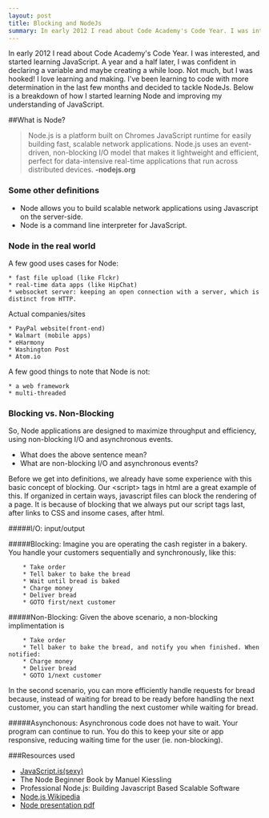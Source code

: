 ```yaml
---
layout: post
title: Blocking and NodeJs
summary: In early 2012 I read about Code Academy's Code Year. I was interested, and started learning JavaScript. A year and a half later, I was confident in declaring a variable and maybe creating a while loop. Not much, but I was hooked! I love learning and making. I've been learning to code with more determination in the last few months and decided to tackle NodeJs. 
---
```


In early 2012 I read about Code Academy's Code Year. I was interested, and started learning JavaScript. A year and a half later, I was confident in declaring a variable and maybe creating a while loop. Not much, but I was hooked! I love learning and making. I've been learning to code with more determination in the last few months and decided to tackle NodeJs. Below is a breakdown of how I started learning Node and improving my understanding of JavaScript.

##What is Node?

>Node.js is a platform built on Chromes JavaScript runtime for easily building fast, scalable network applications. Node.js uses an event-driven, non-blocking I/O model that makes it lightweight and efficient, perfect for data-intensive real-time applications that run across distributed devices. **-nodejs.org**

### Some other definitions

* Node allows you to build scalable network applications using Javascript on the server-side.
* Node is a command line interpreter for JavaScript.

### Node in the real world

A few good uses cases for Node:

	* fast file upload (like Flckr)
	* real-time data apps (like HipChat)
	* websocket server: keeping an open connection with a server, which is distinct from HTTP.

Actual companies/sites

	* PayPal website(front-end)
	* Walmart (mobile apps)
	* eHarmony
	* Washington Post
	* Atom.io 

A few good things to note that Node is not:

	* a web framework
	* multi-threaded

### Blocking vs. Non-Blocking
So, Node applications are designed to maximize throughput and efficiency, using non-blocking I/O and asynchronous events.

* What does the above sentence mean? 
* What are non-blocking I/O and asynchronous events?

Before we get into definitions, we already have some experience with this basic concept of blocking. Our &lt;script&gt; tags in html are a great example of this. If organized in certain ways, javascript files can block the rendering of a page. It is because of blocking that we always put our script tags last, after links to CSS and insome cases, after html.

#####I/O: 
	input/output

#####Blocking: 
	Imagine you are operating the cash register in a bakery. 
	You handle your customers sequentially and synchronously, like this:

		* Take order
		* Tell baker to bake the bread
		* Wait until bread is baked
		* Charge money
		* Deliver bread
		* GOTO first/next customer
		
#####Non-Blocking:
	Given the above scenario, a non-blocking implimentation is


		* Take order
		* Tell baker to bake the bread, and notify you when finished. When notified:
		* Charge money
		* Deliver bread
		* GOTO 1/next customer

In the second scenario, you can more efficiently handle requests for bread because, instead of waiting for bread to be ready before handling the next customer, you can start handling the next customer while waiting for bread. 


#####Asynchonous:
	Asynchronous code does not have to wait. Your program can continue to run. You do this to keep your site or app responsive, reducing waiting time for the user (ie. non-blocking).


###Resources used

*  [JavaScript.is(sexy)](http://javascriptissexy.com/learn-node-js-completely-and-with-confidence/)
*  The Node Beginner Book by Manuel Kiessling
*  Professional Node.js: Building Javascript Based Scalable Software
*  [Node.js Wikipedia](http://en.wikipedia.org/wiki/Node.js)
*  [Node presentation pdf](http://s3.amazonaws.com/four.livejournal/20091117/jsconf.pdf)
